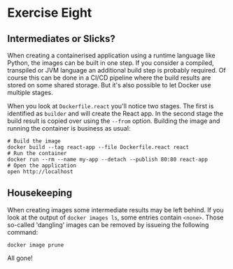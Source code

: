 # Exercise Eight

## Intermediates or Slicks?

When creating a containerised application using a runtime language like Python, the images can be built in one step. If you consider a compiled, transpiled or JVM language an additional build step is probably required. Of course this can be done in a CI/CD pipeline where the build results are stored on some shared storage. But it's also possible to let Docker use multiple stages.

When you look at `Dockerfile.react` you'll notice two stages. The first is identified as `builder` and will create the React app. In the second stage the build result is copied over using the `--from` option. Building the image and running the container is business as usual:

```shell
# Build the image
docker build --tag react-app --file Dockerfile.react react
# Run the container
docker run --rm --name my-app --detach --publish 80:80 react-app
# Open the application
open http://localhost
```

## Housekeeping

When creating images some intermediate results may be left behind. If you look at the output of `docker images ls`, some entries contain `<none>`. Those so-called 'dangling' images can be removed by issueing the following command:

```shell
docker image prune
```

All gone!
